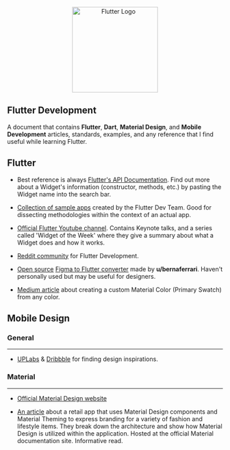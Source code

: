 <p align="center"><a href="https://flutter.dev" target="_blank" rel="noopener noreferrer"><img width="200" src="https://flutter.dev/assets/flutter-lockup-1caf6476beed76adec3c477586da54de6b552b2f42108ec5bc68dc63bae2df75.png" alt="Flutter Logo"></a></p>

## Flutter Development

A document that contains **Flutter**, **Dart**, **Material Design**, and **Mobile Development** articles, standards, examples, and any reference that I find useful while learning Flutter.

## Flutter

- Best reference is always [Flutter's API Documentation](https://api.flutter.dev/). Find out more about a Widget's information (constructor, methods, etc.) by pasting the Widget name into the search bar.

- [Collection of sample apps](https://flutter.github.io/samples) created by the Flutter Dev Team. Good for dissecting methodologies within the context of an actual app.

- [Official Flutter Youtube channel](https://www.youtube.com/c/flutterdev). Contains Keynote talks, and a series called 'Widget of the Week' where they give a summary about what a Widget does and how it works.
  
- [Reddit community](https://www.reddit.com/r/FlutterDev) for Flutter Development.

- [Open source](https://github.com/bernaferrari/FigmaToCode) [Figma to Flutter converter](https://github.com/bernaferrari/FigmaToCode) made by **u/bernaferrari**. Haven't personally used but may be useful for designers. 
  
- [Medium article](https://medium.com/py-bits/turn-any-color-to-material-color-for-flutter-d8e8e037a837) about creating a custom Material Color (Primary Swatch) from any color.


## Mobile Design

### General 
___

- [UPLabs](https://www.uplabs.com/) & [Dribbble](https://dribbble.com/shots/following/mobile) for finding design inspirations.

### Material
___

- [Official Material Design website](https://material.io/)

- [An article](https://material.io/design/material-studies/shrine.html#product-architecture) about a retail app that uses Material Design components and Material Theming to express branding for a variety of fashion and lifestyle items. They break down the architecture and show how Material Design is utilized within the application. Hosted at the official Material documentation site. Informative read.


